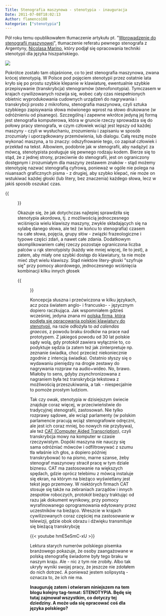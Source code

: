 ```yaml
---
Title: Stenografia maszynowa - stenotypia - inauguracja
Date: 2011-07-08T18:02:13
Author: flamenco108
kategorie: ["stenotypia"]
---
```


Pół roku temu opublikowałem tłumaczenie artykułu pt. "[Wprowadzenie do
stenografii maszynowej](../2010-12-04_wprowadzenie-do-stenografii-maszynowej/)", tłumaczenie
referatu pewnego stenografa z Argentyny, [Nicolasa
Marino](http://es.taquigrafica.com/publ/2-1-0-14), który podjął się
opracowania techniki stenotypii dla języka hiszpańskiego.

![](https://es.taquigrafica.com/RT/11.1.jpg)


Pokrótce zostało tam objaśnione, co to jest stenografia maszynowa, zwana
krócej stenotypią. W Polsce pod pojęciem stenotypii przez ostatnie lata
kryło się po prostu szybkie klepanie w klawiaturę, ewentualnie szybkie
przepisywanie (transkrybcja) stenogramów (stenofonotypia). Tymczasem w
krajach cywilizowanych rozwija się, wobec cały czas niespełnionych
obietnic wyprodukowania cudownych urządzeń do nagrywania i transkrybcji
prosto z mikrofonu, stenografia maszynowa, czyli sztuka szybkiego
zapisywania słowa mówionego wprost na słowo drukowane (w odróżnieniu od
pisanego). Szczególną i zapewne wkrótce jedyną jej formą jest
stenografia komputerowa, która w gruncie rzeczy sprowadza się do połowy
pracy stenografa, w czym człowiek wciąż jest lepszy od każdej maszyny -
czyli w wysłuchaniu, zrozumieniu i zapisaniu w sposób zrozumiały i
uporządkowany przemówienia, lub dialogu. Całą resztę może wykonać
maszyna, a to znaczy: odszyfrowanie tego, co zapisał człowiek i przekład
na tekst. Albowiem, podobnie jak w stenografii, aby nadążyć za mówcą,
stenotypista posługuje się pewnego rodzaju kodem. Bierze się to stąd, że
z jednej strony, przeciwnie do stenografii, jest on ograniczony
dostępnym i zrozumiałym dla maszyny zestawem znaków - stąd możemy
stenotypię nazwać stenografią cyfrową, ponieważ w ogóle nie polega na
niuansach graficznych pisma - z drugiej, aby szybko klepać, nie może on
wstukiwać każdej głoski (lub litery, bez znaczenia) każdego słowa, lecz
w jakiś sposób oszukać czas.

<!-- ![]({filename}/wp-images/uploads/2011/07/st-keyb2-300x180.gif){width="320" height="192"}]({filename}/wp-images/uploads/2011/07/st-keyb2.gif)
Klawiatura stenotypu amerykańskiego -->

{{<figure src="st-keyb2.gif" title="Klawiatura stenotypu amerykańskiego">}}

Okazuje się, że jak dotychczas najlepiej sprawdziła się stenotypia
akordowa, tj. z możliwością jednoczesnego wciśnięcia wielu klawiszy
maszyny, zwykle składających się na sylabę danego słowa, ale też (w
końcu to stenografia) czasem na całe słowa, pojęcia, grupy słów -
związki frazeologiczne i typowe części zdań, a nawet całe zdania.
Dodatkowym skomplikowaniem całej rzeczy pozostaje ograniczona liczba
palców u rąk stenotypisty (każdy wie mniej więcej, ile to jest), a
zatem, aby miały one szybki dostęp do klawiatury, ta nie może mieć zbyt
wielu klawiszy. Stąd niektóre litery-głoski "szyfruje się" przy pomocy
akordowego, jednoczesnego wciśnięcia kombinacji kilku innych głosek

<!-- 
![]({filename}/wp-images/uploads/2011/07/st-init-300x300.gif){width="320" height="320"}]({filename}/wp-images/uploads/2011/07/st-init.gif)

  Kombinacje klawiszy dla różnych głosek angielskich  
 na stenotypie amerykańskim -->


{{<figure src="st-init.gif" title="Kombinacje klawiszy dla różnych głosek angielskich na stenotypie amerykańskim">}}



Koncepcja słuszna i przećwiczona w kilku językach, acz poza światem
anglo- i francusko- - języcznym dopiero raczkująca. Jak wspomniałem
gdzieś wcześniej, jedyna znana mi [polska firma, która podjęła się
opracowania polskiej klawiatury do
stenotypii](http://stenotech.com.pl/), na razie odłożyła to *ad calendas
graecas*, z powodu braku środków na prace nad prototypem. Z jakiegoś
powodu od 30 lat polskie sądy wolą, gdy protokół zawiera wyłącznie to,
co podyktuje sędzia (a zatem też jak zinterpretuje np. zeznanie świadka,
choć przecież niekoniecznie zgodnie z intencją świadka). Ostatnio słyszy
się o wydawaniu pieniędzy na drogie zestawy do nagrywania rozpraw na
audio+wideo. No, brawo. Miałoby to sens, gdyby zsynchronizowana z
nagraniem była też transkrybcja tekstowa z możliwością przeszukiwania, a
tak - niespecjalnie to pomoże prostym ludziom.


Tak czy owak, stenotypia w dzisiejszym świecie znajduje coraz więcej, w
przeciwieństwie do tradycyjnej stenografii, zastosowań. Nie tylko
rozprawy sądowe, ale wciąż parlamenty (w polskim parlamencie pracują
wciąż stenografowie odręczni, ale jest ich coraz mniej, bo nowych nie
przybywa), ale też [CAT (Computer Aided
Transcription](https://en.wikipedia.org/wiki/Realtime_transcription)),
czyli transkrybcja mowy na komputer w czasie rzeczywistym. Dopóki
maszyna nie nauczy się sama odróżniać mówców i odfiltrowywać z szumu tła
właśnie ich głos, a dopiero później transkrybować to na pismo, marne
szanse, żeby stenograf maszynowy stracił pracę w tym dziale biznesu. CAT
ma zastosowanie na większych spędach, gdzie oprócz telebimu z mówcą
instaluje się ekran, na którym na bieżąco wyświetlany jest tekst jego
przemowy. W niektórych firmach CAT stosuje się także na zebraniach
zarządów i innych zespołów roboczych, protokół bieżący traktując od razu
jak dokument wynikowy, przy pomocy wyrafinowanego oprogramowania
edytowany przez uczestników na bieżąco. Wreszcie w krajach
cywilizowanych coraz częściej ma zastosowanie w telewizji, gdzie obok
obrazu i dźwięku transmituje się bieżącą transkrybcję

{{< youtube hmE5eSmC-xU >}}


Lektura starych numerów polskiego pisemka branżowego pokazuje, że osoby
zaangażowane w polską stenografię świadome były tego braku w naszym
kraju. Ale - nic z tym nie zrobiły. Albo tak ukryły wyniki swojej pracy,
że jeszcze nie zdołałem do nich dotrzeć. A ponieważ jestem solipsystą -
oznacza to, że ich nie ma.

**Inauguruję zatem i otwieram niniejszem
na tem blogu kolejny tag-temat: STENOTYPIA. Będę się tutaj zajmował
wszystkim, co dotyczy tej dziedziny. A może uda się opracować coś dla
języka polskiego?**